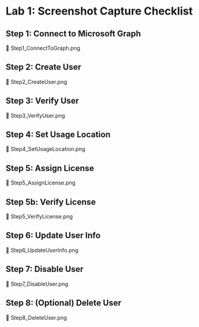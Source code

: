 # Lab 1: Screenshot Capture Checklist

## Step 1: Connect to Microsoft Graph
📸 Step1_ConnectToGraph.png

## Step 2: Create User
📸 Step2_CreateUser.png

## Step 3: Verify User
📸 Step3_VerifyUser.png

## Step 4: Set Usage Location
📸 Step4_SetUsageLocation.png

## Step 5: Assign License
📸 Step5_AssignLicense.png

## Step 5b: Verify License
📸 Step5_VerifyLicense.png

## Step 6: Update User Info
📸 Step6_UpdateUserInfo.png

## Step 7: Disable User
📸 Step7_DisableUser.png

## Step 8: (Optional) Delete User
📸 Step8_DeleteUser.png